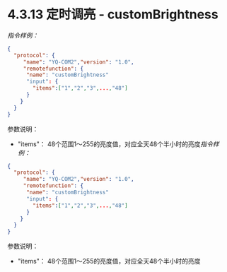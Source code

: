 # 4.3.13   定时调亮 - customBrightness

*指令样例：*

```json
{
  "protocol": {
     "name": "YQ-COM2","version": "1.0",
     "remotefunction": {
      "name": "customBrightness"
      "input": {
        "items":["1","2","3",...,"48"]
      }
    }
  }
}
```

参数说明：

* "items"： 48个范围1～255的亮度值，对应全天48个半小时的亮度*指令样例：*

```json
{
  "protocol": {
     "name": "YQ-COM2","version": "1.0",
     "remotefunction": {
      "name": "customBrightness"
      "input": {
        "items":["1","2","3",...,"48"]
      }
    }
  }
}
```

参数说明：

* "items"： 48个范围1～255的亮度值，对应全天48个半小时的亮度